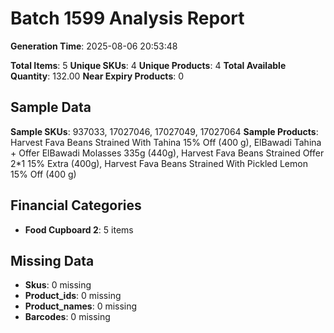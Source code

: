 # Batch 1599 Analysis Report

**Generation Time**: 2025-08-06 20:53:48

**Total Items**: 5
**Unique SKUs**: 4
**Unique Products**: 4
**Total Available Quantity**: 132.00
**Near Expiry Products**: 0

## Sample Data
**Sample SKUs**: 937033, 17027046, 17027049, 17027064
**Sample Products**: Harvest Fava Beans Strained With Tahina 15% Off (400 g), ElBawadi Tahina + Offer ElBawadi Molasses 335g (440g), Harvest Fava Beans Strained Offer 2*1 15% Extra (400g), Harvest Fava Beans Strained With Pickled Lemon 15% Off (400 g)

## Financial Categories
- **Food Cupboard 2**: 5 items

## Missing Data
- **Skus**: 0 missing
- **Product_ids**: 0 missing
- **Product_names**: 0 missing
- **Barcodes**: 0 missing
